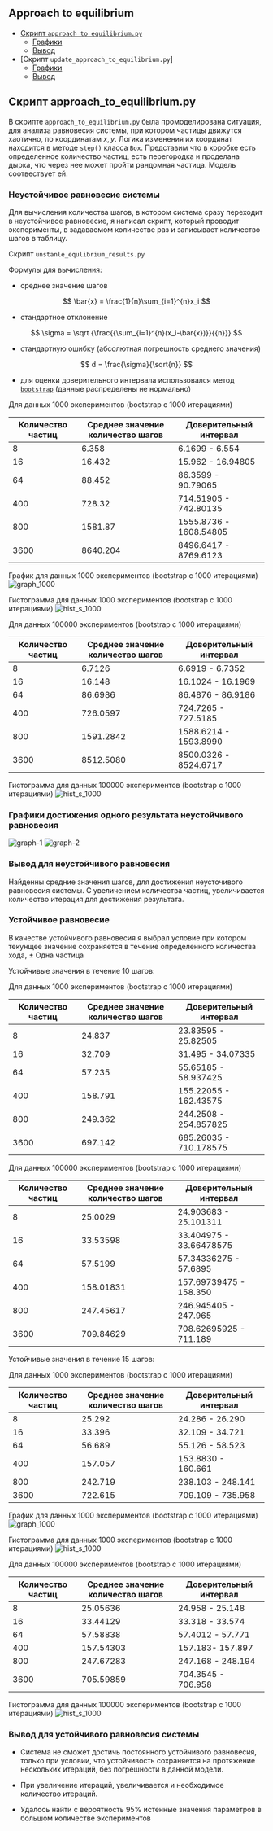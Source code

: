 ## Approach to equilibrium

* [Скрипт `approach_to_equilibrium.py`](#скрипт-approachtoequilibrium2dpy)
    * [Графики](#результаты-эксперимента-графики)
    * [Вывод](#вывод-approachtoequilibriumpy)
* [Скрипт `update_approach_to_equilibrium.py`]
    * [Графики](#графики)
    * [Вывод](#вывод-updateapproachtoequilibriumpy)
 
## Скрипт approach_to_equilibrium.py

В скрипте `approach_to_equilibrium.py` была промоделирована ситуация, для анализа равновесия системы, при котором частицы движутся хаотично, по координатам $x, y$. Логика изменения их координат находится в методе `step()` класса `Box`.
Представим что в коробке есть определенное количество частиц, есть перегородка и проделана дырка, что через нее может пройти рандомная частица. Модель соотвествует ей.

###  Неустойчивое равновесие системы

Для вычисления количества шагов, в котором система сразу переходит в неустойчивое равновесие, я написал скрипт, который проводит эксперименты, в задаваемом количестве раз и записывает количество шагов в таблицу.

Скрипт `unstanle_equlibrium_results.py`


<!-- не соотвествуют, так как уровень значимости данных при нормальном распределении в основном менье 0.05 -->
<!-- После из таблицы подсчитываются данные, для оценкии нормального распределения:

*  среднее значение шагов

$$ \bar{x} = \frac{1}{n}\sum_{i=1}^{n}x_i $$

*  стандартное отклонение

$$ \sigma = \sqrt {\frac{{\sum_{i=1}^{n}(x_i-\bar{x})}}{{n}}} $$

*  стандартную ошибку (абсолютная погрешность среднего значения)

$$ d = \frac{\sigma}{\sqrt{n}} $$

*  погрешность с доверительным интервалом
$$ \dot{x} = \bar{x} \pm k * d $$ 
$k$ - коэффициент, соответствующий уровню доверия (например, для уровня доверия 95% $k = 1.96$

* Результаты достижения неустойчивого равновесия, при провердении 1000 экспериментов:
    * 8 частиц: $6.358 \pm 0.096 * 0.1899$. Погрешность - $0.23$ % 
    * 16 частиц: $16.432 \pm 0.250 * 0.490$ Погрешность - $0.74$ % 
    * 64 частиц: $88.452 \pm 1.120 * 2.195$ Погрешность - $2.78$ % 
    * 400 частиц: $728.320 \pm 6.968 * 13.658$ Погрешность - $13.07$ %
    * 800 частиц: $1581.870 \pm 14.148 * 27.731$ Погрешность - $24.8$ % 
    * 3600 частиц: $8640.204 \pm 67.389 * 132.082$ Погрешность > $100$ % 

Так как погрешность огромна из на нехватки и большого разброса случаев с большим количеством частиц значений, проведем еще 100000 эксперементов.

* Резуьтаты при датасете с 100000 количеством данных для каждой частицы:
    * 8 частиц: $6.7126 \pm 0.011 * 0.022$. Погрешность < $0.01$ % 
    * 16 частиц: $16.148 \pm 0.0246 * 0.048$ Погрешность < $0.01$ % 
    * 64 частиц: $86.699 \pm 0.108 * 0.211$ Погрешность - $0.03$ % 
    * 400 частиц: $726.060 \pm 0.696 * 1.365$ Погрешность - $0.13$ %
    * 800 частиц: $1591.284 \pm 1.405 * 2.754$ Погрешность - $0.24$ % 
    * 3600 частиц: $8512.508\pm 6.278 * 12.304$ Погрешность - $0.91$ %

При увеличении количества экспериментов в 100 раз, погрешность уменьшилась в 100 раз. -->

Формулы для вычисления:

*  среднее значение шагов

$$ \bar{x} = \frac{1}{n}\sum_{i=1}^{n}x_i $$

*  стандартное отклонение

$$ \sigma = \sqrt {\frac{{\sum_{i=1}^{n}(x_i-\bar{x})}}{{n}}} $$

*  стандартную ошибку (абсолютная погрешность среднего значения)

$$ d = \frac{\sigma}{\sqrt{n}} $$

* для оценки доверительного интервала использовался метод [`bootstrap`](https://habr.com/ru/companies/X5Tech/articles/679842/) (данные распределены не нормально)

Для данных 1000 экспериментов (bootstrap с 1000 итерациями)

| Количество частиц | Среднее значение количество шагов| Доверительный интервал |
|--------------------|------------------|------------------------|
| 8                  | 6.358            | 6.1699 - 6.554          |
| 16                 | 16.432           | 15.962 - 16.94805       |
| 64                 | 88.452           | 86.3599 - 90.79065      |
| 400                | 728.32           | 714.51905 - 742.80135   |
| 800                | 1581.87          | 1555.8736 - 1608.54805  |
| 3600               | 8640.204         | 8496.6417 - 8769.6123   |


График для данных 1000 экспериментов (bootstrap с 1000 итерациями)
![graph_1000](../../image/approach_to_equilibrium/ust_1000.png)

Гистограмма для данных 1000 экспериментов (bootstrap с 1000 итерациями)
![hist_s_1000](../../image/approach_to_equilibrium/hitrogram_uns_1000.png)

Для данных 100000 экспериментов (bootstrap с 1000 итерациями)

| Количество частиц | Среднее значение количество шагов | Доверительный интервал |
|--------------------|------------------|------------------------|
| 8                  | 6.7126           | 6.6919 - 6.7352        |
| 16                 | 16.148           | 16.1024 - 16.1969      |
| 64                 | 86.6986          | 86.4876 - 86.9186      |
| 400                | 726.0597         | 724.7265 - 727.5185    |
| 800                | 1591.2842        | 1588.6214 - 1593.8990  |
| 3600               | 8512.5080        | 8500.0326 - 8524.6717  |


Гистограмма для данных 100000 экспериментов (bootstrap с 1000 итерациями)
![hist_s_1000](../../image/approach_to_equilibrium/hitrogram_uns_100000.png)

### Графики достижения одного результата неустойчивого равновесия 

![graph-1](../../image/approach_to_equilibrium/unst_eq_8_16_32_part_1.png)
![graph-2](../../image/approach_to_equilibrium/unst_eq_8_16_32_part_1.png)

### Вывод для неустойчивого равновесия

Найденны средние значения шагов, для достижения неусточивого равновесия системы. 
С увеличением количества частиц, увеличивается количество итерация для достижения результата.


### Устойчивое равновесие

В качестве устойчивого равновесия я выбрал условие при котором текунщее значение сохраняется в течение определенного количества хода,  $\pm$ Одна частица

Устойчивые значения в течение 10 шагов:

Для данных 1000 экспериментов (bootstrap с 1000 итерациями)

| Количество частиц | Среднее значение количество шагов| Доверительный интервал |
|--------------------|------------------|------------------------|
| 8                  | 24.837           | 23.83595 - 25.82505     |
| 16                 | 32.709           | 31.495 - 34.07335       |
| 64                 | 57.235           | 55.65185 - 58.937425    |
| 400                | 158.791          | 155.22055 - 162.43575   |
| 800                | 249.362          | 244.2508 - 254.857825   |
| 3600               | 697.142          | 685.26035 - 710.178575  |


Для данных 100000 экспериментов (bootstrap с 1000 итерациями)

| Количество частиц | Среднее значение количество шагов | Доверительный интервал |
|--------------------|------------------|------------------------|
| 8                  | 25.0029          | 24.903683 - 25.101311   |
| 16                 | 33.53598         | 33.404975 - 33.66478575 |
| 64                 | 57.5199          | 57.34336275 - 57.6895 |
| 400                | 158.01831        | 157.69739475 - 158.350 |
| 800                | 247.45617        | 246.945405 - 247.965 |
| 3600               | 709.84629        | 708.62695925 - 711.189 |


Устойчивые значения в течение 15 шагов:


Для данных 1000 экспериментов (bootstrap с 1000 итерациями)

| Количество частиц | Среднее значение количество шагов| Доверительный интервал |
|--------------------|------------------|------------------------|
| 8                  | 25.292           | 24.286 - 26.290 |
| 16                 | 33.396           | 32.109 - 34.721       |
| 64                 | 56.689           | 55.126 - 58.523     |
| 400                | 157.057          | 153.8830 - 160.661 |
| 800                | 242.719          | 238.103 - 248.141  |
| 3600               | 722.615          | 709.109 - 735.958  |


График для данных 1000 экспериментов (bootstrap с 1000 итерациями)
![graph_1000](../../image/approach_to_equilibrium/st_1000.png)

Гистограмма для данных 1000 экспериментов (bootstrap с 1000 итерациями)
![hist_s_1000](../../image/approach_to_equilibrium/hitrogram_s_1000.png)


Для данных 100000 экспериментов (bootstrap с 1000 итерациями)

| Количество частиц | Среднее значение количество шагов | Доверительный интервал |
|--------------------|------------------|------------------------|
| 8                  | 25.05636          | 24.958 - 25.148
| 16                 | 33.44129         | 33.318 - 33.574  |
| 64                 | 57.58838          | 57.4012 - 57.771 |
| 400                | 157.54303       | 157.183- 157.897 |
| 800                | 247.67283        | 247.168 - 248.194  |
| 3600               | 705.59859       | 704.3545 - 706.958 |


Гистограмма для данных 100000 экспериментов (bootstrap с 1000 итерациями)
![hist_s_1000](../../image/approach_to_equilibrium/hitrogram_s_100000.png)

### Вывод для устойчивого равновесия системы

* Система не сможет достичь постоянного устойчивого равновесия, только при условии, что устойчивость сохраняется на протяжение нескольких итераций, без погрешности в данной модели.

* При увеличение итераций, увеличивается и необходимое количество итераций. 

* Удалось найти c вероятность 95% истенные значения параметров в большом количестве экспериментов

<!-- Система не сможет достичь устройчивого равновесия (равновесие сохраняется более одной), так как в модели скрипта, лежит условие, что при каждом шаге, всегда одна частица будет менять свое местоположение.

При попытке поставить стабильное равновесие(критерий - сохранять равновесие с погрешностью, в течение определенного количества шагов) были выведены противоречивые результаты, в результате которых надо было бы менять модель, что с каждым шагом, менять бы значения всех координат рандомно в у оси абсцисс пределах от 0 до 1. 
Когда система сохраняла свое равновесие в пределах погрешности 20%, в течение определенного количества итераций - модель с большим количеством частиц, требовала большее количества итераций.(Погрешность(допустимый диапазон частиц растет, а количество шагов за итерацию - нет). -->




